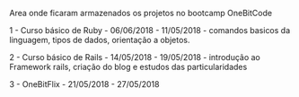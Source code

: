 Area onde ficaram armazenados os projetos no bootcamp OneBitCode

1 - Curso básico de Ruby - 06/06/2018 - 11/05/2018
    - comandos basicos da linguagem, tipos de dados, orientação a objetos.

2 - Curso básico de Rails - 14/05/2018 - 19/05/2018
    - introdução ao Framework rails, criação do blog e estudos das particularidades
    
3 - OneBitFlix - 21/05/2018 - 27/05/2018